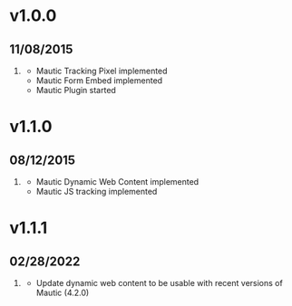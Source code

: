 # v1.0.0
## 11/08/2015

1. [](#new)
    * Mautic Tracking Pixel implemented
    * Mautic Form Embed implemented
    * Mautic Plugin started

# v1.1.0
## 08/12/2015

1. [](#new)
    * Mautic Dynamic Web Content implemented
    * Mautic JS tracking implemented

# v1.1.1
## 02/28/2022

1. [](bugfix)
    * Update dynamic web content to be usable with recent versions of Mautic (4.2.0)
